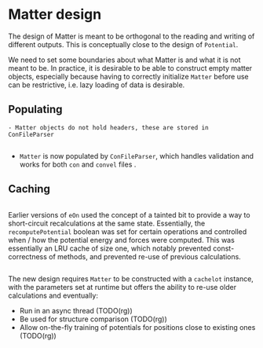 # Matter design

The design of Matter is meant to be orthogonal to the reading and writing of
different outputs. This is conceptually close to the design of `Potential`.

We need to set some boundaries about what Matter is and what it is not meant to
be. In practice, it is desirable to be able to construct empty matter objects,
especially because having to correctly initialize `Matter` before use can be
restrictive, i.e. lazy loading of data is desirable.

## Populating

```{versionchanged} 3.x
- Matter objects do not hold headers, these are stored in ConFileParser
```


```{versionadded} 3.x
```

- `Matter` is now populated by `ConFileParser`, which handles validation and works for both `con` and `convel` files .

## Caching

```{versionadded} 3.x
```

Earlier versions of `eOn` used the concept of a tainted bit to provide a way to
short-circuit recalculations at the same state. Essentially, the
`recomputePotential` boolean was set for certain operations and controlled when
/ how the potential energy and forces were computed. This was essentially an LRU
cache of size one, which notably prevented const-correctness of methods, and
prevented re-use of previous calculations.

```{todo}
```
The new design requires `Matter` to be constructed with a `cachelot` instance, with the parameters set at runtime but offers the ability to re-use older calculations and eventually:

- Run in an async thread (TODO(rg))
- Be used for structure comparison (TODO(rg))
- Allow on-the-fly training of potentials for positions close to existing ones (TODO(rg))

